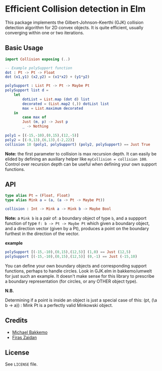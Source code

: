 # Efficient Collision detection in Elm
This package implements the Gilbert-Johnson-Keerthi (GJK) collision detection algorithm for 2D convex objects.
It is quite efficient, usually converging within one or two iterations.

## Basic Usage

```elm
import Collision exposing (..)

-- Example polySupport function
dot : Pt -> Pt -> Float
dot (x1,y1) (x2,y2) = (x1*x2) + (y1*y2)

polySupport : List Pt -> Pt -> Maybe Pt
polySupport list d =
    let
        dotList = List.map (dot d) list
        decorated = (List.map2 (,)) dotList list
        max = List.maximum decorated
    in
        case max of
        Just (m, p) -> Just p
        _ -> Nothing
        
poly1 = [(-15,-10),(0,15),(12,-5)]
poly2 = [(-9,13),(6,13),(-2,22)]
collision 10 (poly1, polySupport) (poly2, polySupport) == Just True
````
**Note:** the first parameter to collision is max recursion depth. It can easily be elided by defining an auxiliary helper
like `myCollision = collision 100`. Control over recursion depth can be useful when defining your own support
functions.

## API

```elm
type alias Pt = (Float, Float)
type alias Mink a = (a, (a -> Pt -> Maybe Pt))

collision : Int -> Mink a -> Mink b -> Maybe Bool
```
**Note:** a `Mink b` is a pair of: a boundary object of type `b`, and a suppport function of type
`f: b -> Pt -> Maybe Pt` which given a boundary object, and a direction vector (given by a Pt), produces
a point on the boundary furthest in the direction of the vector.

**example**
```elm
polySupport [(-15,-10),(0,15),(12,5)] (1,0) == Just (12,5)
polySupport [(-15,-10),(0,15),(12,5)] (0,-1) == Just (-15,10)
```

You can define your own boundary objects and corresponding support functions, perhaps to handle
circles. Look in GJK.elm in bakkemo/umwelt for just such an example. It doesn't make sense for this
library to prescribe a boundary representation (for circles, or any OTHER object type).

**N.B.**

Determining if a point is inside an object is just a special case of this: (pt, (\a b -> a)) : Mink Pt is a
perfectly valid Minkowski object.

## Credits

 * [Michael Bakkemo](https://github.com/bakkemo)
 * [Firas Zaidan](https://github.com/zaidan)

## License

See `LICENSE` file.
